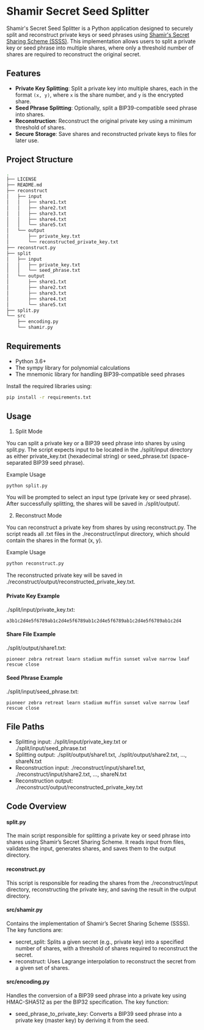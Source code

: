 # Shamir Secret Seed Splitter

Shamir's Secret Seed Splitter is a Python application designed to securely split and reconstruct private keys or seed phrases using [Shamir's Secret Sharing Scheme (SSSS)](https://en.wikipedia.org/wiki/Shamir%27s_Secret_Sharing). This implementation allows users to split a private key or seed phrase into multiple shares, where only a threshold number of shares are required to reconstruct the original secret.

## Features

- **Private Key Splitting**: Split a private key into multiple shares, each in the format `(x, y)`, where `x` is the share number, and `y` is the encrypted share.
- **Seed Phrase Splitting**: Optionally, split a BIP39-compatible seed phrase into shares.
- **Reconstruction**: Reconstruct the original private key using a minimum threshold of shares.
- **Secure Storage**: Save shares and reconstructed private keys to files for later use.

## Project Structure

```bash
.
├── LICENSE
├── README.md
├── reconstruct
│   ├── input
│   │   ├── share1.txt
│   │   ├── share2.txt
│   │   ├── share3.txt
│   │   ├── share4.txt
│   │   └── share5.txt
│   └── output
│       ├── private_key.txt
│       └── reconstructed_private_key.txt
├── reconstruct.py
├── split
│   ├── input
│   │   ├── private_key.txt
│   │   └── seed_phrase.txt
│   └── output
│       ├── share1.txt
│       ├── share2.txt
│       ├── share3.txt
│       ├── share4.txt
│       └── share5.txt
├── split.py
└── src
    ├── encoding.py
    └── shamir.py
```

## Requirements

- Python 3.6+
- The sympy library for polynomial calculations
- The mnemonic library for handling BIP39-compatible seed phrases

Install the required libraries using:
```bash
pip install -r requirements.txt
```

## Usage

1. Split Mode

You can split a private key or a BIP39 seed phrase into shares by using split.py. The script expects input to be located in the ./split/input directory as either private_key.txt (hexadecimal string) or seed_phrase.txt (space-separated BIP39 seed phrase).

Example Usage
```bash
python split.py
```
You will be prompted to select an input type (private key or seed phrase). After successfully splitting, the shares will be saved in ./split/output/.

2. Reconstruct Mode

You can reconstruct a private key from shares by using reconstruct.py. The script reads all .txt files in the ./reconstruct/input directory, which should contain the shares in the format (x, y).

Example Usage
```bash
python reconstruct.py
```
The reconstructed private key will be saved in ./reconstruct/output/reconstructed_private_key.txt.

#### Private Key Example

./split/input/private_key.txt:
```
a3b1c2d4e5f6789ab1c2d4e5f6789ab1c2d4e5f6789ab1c2d4e5f6789ab1c2d4
```

#### Share File Example

./split/output/share1.txt:
```
pioneer zebra retreat learn stadium muffin sunset valve narrow leaf rescue close
```

#### Seed Phrase Example

./split/input/seed_phrase.txt:
```
pioneer zebra retreat learn stadium muffin sunset valve narrow leaf rescue close
```

## File Paths

- Splitting input: ./split/input/private_key.txt or ./split/input/seed_phrase.txt
- Splitting output: ./split/output/share1.txt, ./split/output/share2.txt, …, shareN.txt
- Reconstruction input: ./reconstruct/input/share1.txt, ./reconstruct/input/share2.txt, …, shareN.txt
- Reconstruction output: ./reconstruct/output/reconstructed_private_key.txt

## Code Overview

#### split.py

The main script responsible for splitting a private key or seed phrase into shares using Shamir’s Secret Sharing Scheme. It reads input from files, validates the input, generates shares, and saves them to the output directory.

#### reconstruct.py

This script is responsible for reading the shares from the ./reconstruct/input directory, reconstructing the private key, and saving the result in the output directory.

#### src/shamir.py

Contains the implementation of Shamir’s Secret Sharing Scheme (SSSS). The key functions are:

- secret_split: Splits a given secret (e.g., private key) into a specified number of shares, with a threshold of shares required to reconstruct the secret.
- reconstruct: Uses Lagrange interpolation to reconstruct the secret from a given set of shares.

#### src/encoding.py

Handles the conversion of a BIP39 seed phrase into a private key using HMAC-SHA512 as per the BIP32 specification. The key function:

- seed_phrase_to_private_key: Converts a BIP39 seed phrase into a private key (master key) by deriving it from the seed.